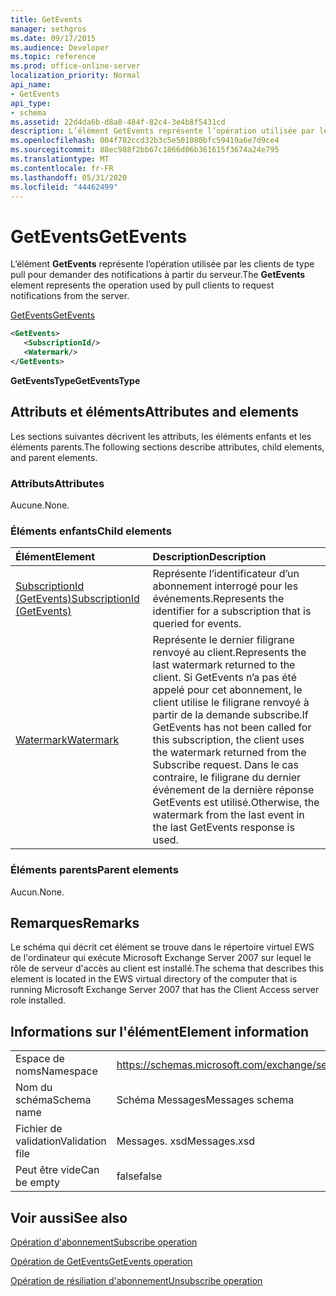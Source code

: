 ```yaml
---
title: GetEvents
manager: sethgros
ms.date: 09/17/2015
ms.audience: Developer
ms.topic: reference
ms.prod: office-online-server
localization_priority: Normal
api_name:
- GetEvents
api_type:
- schema
ms.assetid: 22d4da6b-d8a8-484f-82c4-3e4b8f5431cd
description: L’élément GetEvents représente l’opération utilisée par les clients de type pull pour demander des notifications à partir du serveur.
ms.openlocfilehash: 004f782ccd32b3c5e501080bfc59419a6e7d9ce4
ms.sourcegitcommit: 88ec988f2bb67c1866d06b361615f3674a24e795
ms.translationtype: MT
ms.contentlocale: fr-FR
ms.lasthandoff: 05/31/2020
ms.locfileid: "44462499"
---
```

# <a name="getevents"></a><span data-ttu-id="0eb61-103">GetEvents</span><span class="sxs-lookup"><span data-stu-id="0eb61-103">GetEvents</span></span>

<span data-ttu-id="0eb61-104">L’élément **GetEvents** représente l’opération utilisée par les clients de type pull pour demander des notifications à partir du serveur.</span><span class="sxs-lookup"><span data-stu-id="0eb61-104">The **GetEvents** element represents the operation used by pull clients to request notifications from the server.</span></span> 
  
[<span data-ttu-id="0eb61-105">GetEvents</span><span class="sxs-lookup"><span data-stu-id="0eb61-105">GetEvents</span></span>](getevents.md)
  
```xml
<GetEvents>
   <SubscriptionId/>
   <Watermark/>
</GetEvents>
```

 <span data-ttu-id="0eb61-106">**GetEventsType**</span><span class="sxs-lookup"><span data-stu-id="0eb61-106">**GetEventsType**</span></span>
## <a name="attributes-and-elements"></a><span data-ttu-id="0eb61-107">Attributs et éléments</span><span class="sxs-lookup"><span data-stu-id="0eb61-107">Attributes and elements</span></span>

<span data-ttu-id="0eb61-108">Les sections suivantes décrivent les attributs, les éléments enfants et les éléments parents.</span><span class="sxs-lookup"><span data-stu-id="0eb61-108">The following sections describe attributes, child elements, and parent elements.</span></span>
  
### <a name="attributes"></a><span data-ttu-id="0eb61-109">Attributs</span><span class="sxs-lookup"><span data-stu-id="0eb61-109">Attributes</span></span>

<span data-ttu-id="0eb61-110">Aucune.</span><span class="sxs-lookup"><span data-stu-id="0eb61-110">None.</span></span>
  
### <a name="child-elements"></a><span data-ttu-id="0eb61-111">Éléments enfants</span><span class="sxs-lookup"><span data-stu-id="0eb61-111">Child elements</span></span>

|<span data-ttu-id="0eb61-112">**Élément**</span><span class="sxs-lookup"><span data-stu-id="0eb61-112">**Element**</span></span>|<span data-ttu-id="0eb61-113">**Description**</span><span class="sxs-lookup"><span data-stu-id="0eb61-113">**Description**</span></span>|
|:-----|:-----|
|[<span data-ttu-id="0eb61-114">SubscriptionId (GetEvents)</span><span class="sxs-lookup"><span data-stu-id="0eb61-114">SubscriptionId (GetEvents)</span></span>](subscriptionid-getevents.md) <br/> |<span data-ttu-id="0eb61-115">Représente l’identificateur d’un abonnement interrogé pour les événements.</span><span class="sxs-lookup"><span data-stu-id="0eb61-115">Represents the identifier for a subscription that is queried for events.</span></span>  <br/> |
|[<span data-ttu-id="0eb61-116">Watermark</span><span class="sxs-lookup"><span data-stu-id="0eb61-116">Watermark</span></span>](watermark.md) <br/> |<span data-ttu-id="0eb61-117">Représente le dernier filigrane renvoyé au client.</span><span class="sxs-lookup"><span data-stu-id="0eb61-117">Represents the last watermark returned to the client.</span></span> <span data-ttu-id="0eb61-118">Si GetEvents n’a pas été appelé pour cet abonnement, le client utilise le filigrane renvoyé à partir de la demande subscribe.</span><span class="sxs-lookup"><span data-stu-id="0eb61-118">If GetEvents has not been called for this subscription, the client uses the watermark returned from the Subscribe request.</span></span> <span data-ttu-id="0eb61-119">Dans le cas contraire, le filigrane du dernier événement de la dernière réponse GetEvents est utilisé.</span><span class="sxs-lookup"><span data-stu-id="0eb61-119">Otherwise, the watermark from the last event in the last GetEvents response is used.</span></span>  <br/> |
   
### <a name="parent-elements"></a><span data-ttu-id="0eb61-120">Éléments parents</span><span class="sxs-lookup"><span data-stu-id="0eb61-120">Parent elements</span></span>

<span data-ttu-id="0eb61-121">Aucun.</span><span class="sxs-lookup"><span data-stu-id="0eb61-121">None.</span></span>
  
## <a name="remarks"></a><span data-ttu-id="0eb61-122">Remarques</span><span class="sxs-lookup"><span data-stu-id="0eb61-122">Remarks</span></span>

<span data-ttu-id="0eb61-123">Le schéma qui décrit cet élément se trouve dans le répertoire virtuel EWS de l'ordinateur qui exécute Microsoft Exchange Server 2007 sur lequel le rôle de serveur d'accès au client est installé.</span><span class="sxs-lookup"><span data-stu-id="0eb61-123">The schema that describes this element is located in the EWS virtual directory of the computer that is running Microsoft Exchange Server 2007 that has the Client Access server role installed.</span></span>
  
## <a name="element-information"></a><span data-ttu-id="0eb61-124">Informations sur l'élément</span><span class="sxs-lookup"><span data-stu-id="0eb61-124">Element information</span></span>

|||
|:-----|:-----|
|<span data-ttu-id="0eb61-125">Espace de noms</span><span class="sxs-lookup"><span data-stu-id="0eb61-125">Namespace</span></span>  <br/> |https://schemas.microsoft.com/exchange/services/2006/messages  <br/> |
|<span data-ttu-id="0eb61-126">Nom du schéma</span><span class="sxs-lookup"><span data-stu-id="0eb61-126">Schema name</span></span>  <br/> |<span data-ttu-id="0eb61-127">Schéma Messages</span><span class="sxs-lookup"><span data-stu-id="0eb61-127">Messages schema</span></span>  <br/> |
|<span data-ttu-id="0eb61-128">Fichier de validation</span><span class="sxs-lookup"><span data-stu-id="0eb61-128">Validation file</span></span>  <br/> |<span data-ttu-id="0eb61-129">Messages. xsd</span><span class="sxs-lookup"><span data-stu-id="0eb61-129">Messages.xsd</span></span>  <br/> |
|<span data-ttu-id="0eb61-130">Peut être vide</span><span class="sxs-lookup"><span data-stu-id="0eb61-130">Can be empty</span></span>  <br/> |<span data-ttu-id="0eb61-131">false</span><span class="sxs-lookup"><span data-stu-id="0eb61-131">false</span></span>  <br/> |
   
## <a name="see-also"></a><span data-ttu-id="0eb61-132">Voir aussi</span><span class="sxs-lookup"><span data-stu-id="0eb61-132">See also</span></span>



[<span data-ttu-id="0eb61-133">Opération d'abonnement</span><span class="sxs-lookup"><span data-stu-id="0eb61-133">Subscribe operation</span></span>](subscribe-operation.md)
  
[<span data-ttu-id="0eb61-134">Opération de GetEvents</span><span class="sxs-lookup"><span data-stu-id="0eb61-134">GetEvents operation</span></span>](getevents-operation.md)
  
[<span data-ttu-id="0eb61-135">Opération de résiliation d'abonnement</span><span class="sxs-lookup"><span data-stu-id="0eb61-135">Unsubscribe operation</span></span>](unsubscribe-operation.md)

